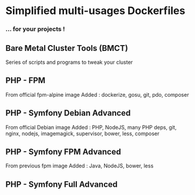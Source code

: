# Simplified multi-usages Dockerfiles
### ... for your projects !

## Bare Metal Cluster Tools (BMCT)
Series of scripts and programs to tweak your cluster

## PHP - FPM
From official fpm-alpine image
Added : dockerize, gosu, git, pdo, composer

## PHP - Symfony Debian Advanced
From official Debian image
Added : PHP, NodeJS, many PHP deps, git, nginx, nodejs, imagemagick, supervisor, bower, less, composer

## PHP - Symfony FPM Advanced
From previous fpm image
Added : Java, NodeJS, bower, less

## PHP - Symfony Full Advanced
